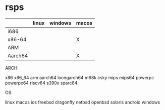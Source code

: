 # rsps



|         | linux | windows | macos |
|---------|-------|---------|-------|
| i686    |       |         |       |
| x86-64  |       |         | X     |
| ARM     |       |         |       |
| Aarch64 |       |         | X     |


ARCH

x86
x86_64
arm
aarch64
loongarch64
m68k
csky
mips
mips64
powerpc
powerpc64
riscv64
s390x
sparc64

OS 

linux
macos
ios
freebsd
dragonfly
netbsd
openbsd
solaris
android
windows
